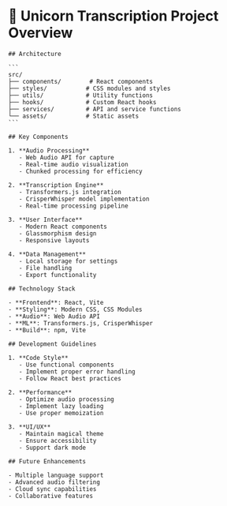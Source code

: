 # 🌈 Unicorn Transcription Project Overview

    ## Architecture

    ```
    src/
    ├── components/        # React components
    ├── styles/           # CSS modules and styles
    ├── utils/            # Utility functions
    ├── hooks/            # Custom React hooks
    ├── services/         # API and service functions
    └── assets/           # Static assets
    ```

    ## Key Components

    1. **Audio Processing**
       - Web Audio API for capture
       - Real-time audio visualization
       - Chunked processing for efficiency

    2. **Transcription Engine**
       - Transformers.js integration
       - CrisperWhisper model implementation
       - Real-time processing pipeline

    3. **User Interface**
       - Modern React components
       - Glassmorphism design
       - Responsive layouts

    4. **Data Management**
       - Local storage for settings
       - File handling
       - Export functionality

    ## Technology Stack

    - **Frontend**: React, Vite
    - **Styling**: Modern CSS, CSS Modules
    - **Audio**: Web Audio API
    - **ML**: Transformers.js, CrisperWhisper
    - **Build**: npm, Vite

    ## Development Guidelines

    1. **Code Style**
       - Use functional components
       - Implement proper error handling
       - Follow React best practices

    2. **Performance**
       - Optimize audio processing
       - Implement lazy loading
       - Use proper memoization

    3. **UI/UX**
       - Maintain magical theme
       - Ensure accessibility
       - Support dark mode

    ## Future Enhancements

    - Multiple language support
    - Advanced audio filtering
    - Cloud sync capabilities
    - Collaborative features
